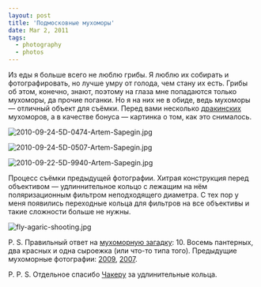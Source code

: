 ```yaml
---
layout: post
title: 'Подмосковные мухоморы'
date: Mar 2, 2011
tags:
  - photography
  - photos
---
```


Из еды я больше всего не люблю грибы. Я люблю их собирать и фотографировать, но лучше умру от голода, чем стану их есть. Грибы об этом, конечно, знают, поэтому на глаза мне попадаются только мухоморы, да прочие поганки. Но я на них не в обиде, ведь мухоморы — отличный объект для съёмки. Перед вами несколько [дракинских](http://morning.photos/albums/drakino/ "Дракино, Московская область") мухоморов, а в качестве бонуса — картинка о том, как это снималось.

![2010-09-24-5D-0474-Artem-Sapegin.jpg](photo://379)

<!--more-->

![2010-09-24-5D-0507-Artem-Sapegin.jpg](photo://380)

![2010-09-22-5D-9940-Artem-Sapegin.jpg](photo://350)

Процесс съёмки предыдущей фотографии. Хитрая конструкция перед объективом — удлиннительное кольцо с лежащим на нём поляризационным фильтром неподходящего диаметра. С тех пор у меня появились переходные кольца для фильтров на все объективы и такие сложности больше не нужны.

![fly-agaric-shooting.jpg](upload://fly-agaric-shooting.jpg)

P. S. Правильный ответ на [мухоморную загадку](http://birdwatcher.ru/blog/4988/ "Фотозагадка: сосчитай мухоморы"): 10. Восемь пантерных, два красных и одна сыроежка (или что-то типа того). Предыдущие мухоморные фотографии: [2009](http://birdwatcher.ru/blog/3840/), [2007](http://birdwatcher.ru/blog/1730/).

P. P. S. Отдельное спасибо [Чакеру](http://chucker-mpa.livejournal.com/) за удлинительные кольца.
